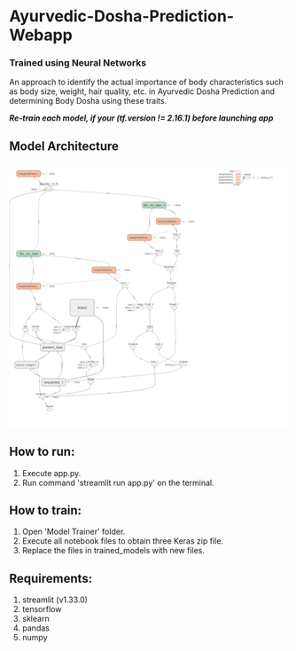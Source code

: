# Ayurvedic-Dosha-Prediction-Webapp
### Trained using Neural Networks
An approach to identify the actual importance of body characteristics such as body size, weight, hair quality, etc. in Ayurvedic Dosha Prediction and determining Body Dosha using these traits.

***Re-train each model, if your (tf.__version__ != 2.16.1) before launching app***

## Model Architecture
![Model Architecture](https://github.com/Arya-00/Ayurvedic-Dosha-Prediction-Streamlit-Webapp/blob/main/Ayurvedic_Dosha_Prediction_Project/Doshas_Model_Architecture.png)

## How to run:
1. Execute app.py.
2. Run command 'streamlit run app.py' on the terminal.

## How to train:
1. Open 'Model Trainer' folder.
2. Execute all notebook files to obtain three Keras zip file.
3. Replace the files in trained_models with new files.

## Requirements:
1. streamlit (v1.33.0)
2. tensorflow
3. sklearn
4. pandas
5. numpy
